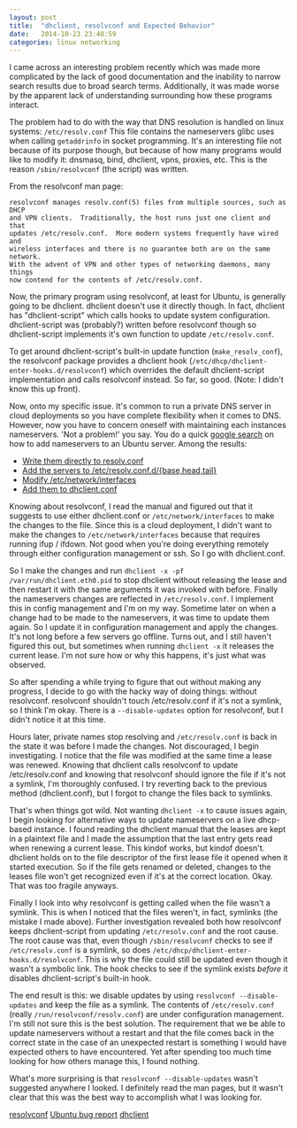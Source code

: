 ```yaml
---
layout: post
title:  "dhclient, resolvconf and Expected Behavior"
date:   2014-10-23 23:48:59
categories: linux networking
---
```


I came across an interesting problem recently which was made more complicated
by the lack of good documentation and the inability to narrow search results
due to broad search terms.  Additionally, it was made worse by the apparent
lack of understanding surrounding how these programs interact.

The problem had to do with the way that DNS resolution is handled on linux
systems: `/etc/resolv.conf` This file contains the nameservers glibc uses when
calling `getaddrinfo` in socket programming.  It's an interesting file not
because of its purpose though, but because of how many programs would like to
modify it: dnsmasq, bind, dhclient, vpns, proxies, etc.  This is the reason
`/sbin/resolvconf` (the script) was written.

From the resolvconf man page:

    resolvconf manages resolv.conf(5) files from multiple sources, such as DHCP
    and VPN clients.  Traditionally, the host runs just one client and that
    updates /etc/resolv.conf.  More modern systems frequently have wired and
    wireless interfaces and there is no guarantee both are on the same network.
    With the advent of VPN and other types of networking daemons, many things
    now contend for the contents of /etc/resolv.conf.

Now, the primary program using resolvconf, at least for Ubuntu, is generally
going to be dhclient.  dhclient doesn't use it directly though.  In fact,
dhclient has "dhclient-script" which calls hooks to update system
configuration.  dhclient-script was (probably?) written before resolvconf
though so dhclient-script implements it's own function to update
`/etc/resolv.conf`.

To get around dhclient-script's built-in update function (`make_resolv_conf`),
the resolvconf package provides a dhclient hook
(`/etc/dhcp/dhclient-enter-hooks.d/resolvconf`) which overrides the default
dhclient-script implementation and calls resolvconf instead.  So far, so good.
(Note: I didn't know this up front).

Now, onto my specific issue. It's common to run a private DNS server in cloud
deployments so you have complete flexibility when it comes to DNS.  However,
now you have to concern oneself with maintaining each instances nameservers.
'Not a problem!' you say.  You do a quick [google
search](https://encrypted.google.com/search?q=set+nameserver+ubuntu) on how to
add nameservers to an Ubuntu server.  Among the results:

- [Write them directly to resolv.conf](http://ubuntuforums.org/showthread.php?t=1972424)
- [Add the servers to /etc/resolv.conf.d/{base,head,tail}](http://ubuntuforums.org/showthread.php?t=2078398)
- [Modify /etc/network/interfaces](http://askubuntu.com/questions/346838/how-do-i-configure-my-dns-settings-in-ubuntu-server)
- [Add them to dhclient.conf](https://developers.google.com/speed/public-dns/docs/using)

Knowing about resolvconf, I read the manual and figured out that it suggests to
use either dhclient.conf or `/etc/network/interfaces` to make the changes to
the file.  Since this is a cloud deployment, I didn't want to make the changes
to `/etc/network/interfaces` because that requires running ifup / ifdown.  Not
good when you're doing everything remotely through either configuration
management or ssh.  So I go with dhclient.conf.

So I make the changes and run `dhclient -x -pf /var/run/dhclient.eth0.pid` to
stop dhclient without releasing the lease and then restart it with the same
arguments it was invoked with before.  Finally the nameservers changes are
reflected in `/etc/resolv.conf`.  I implement this in config management and I'm
on my way.  Sometime later on when a change had to be made to the nameservers,
it was time to update them again.  So I update it in configuration management
and apply the changes.  It's not long before a few servers go offline.  Turns
out, and I still haven't figured this out, but sometimes when running `dhclient
-x` it releases the current lease.  I'm not sure how or why this happens, it's
just what was observed.

So after spending a while trying to figure that out without making any
progress, I decide to go with the hacky way of doing things: without
resolvconf.  resolvconf shouldn't touch /etc/resolv.conf if it's not a symlink,
so I think I'm okay.  There is a `--disable-updates` option for resolvconf, but
I didn't notice it at this time.

Hours later, private names stop resolving and `/etc/resolv.conf` is back in the
state it was before I made the changes.  Not discouraged, I begin
investigating. I notice that the file was modified at the same time a lease was
renewed.  Knowing that dhclient calls resolvconf to update /etc/resolv.conf and
knowing that resolvconf should ignore the file if it's not a symlink, I'm
thoroughly confused.  I try reverting back to the previous method
(dhclient.conf), but I forgot to change the files back to symlinks.

That's when things got wild.  Not wanting `dhclient -x` to cause issues again,
I begin looking for alternative ways to update nameservers on a live dhcp-based
instance.  I found reading the dhclient manual that the leases are kept in a
plaintext file and I made the assumption that the last entry gets read when
renewing a current lease.  This kindof works, but kindof doesn't.  dhclient
holds on to the file descriptor of the first lease file it opened when it
started execution.  So if the file gets renamed or deleted, changes to the
leases file won't get recognized even if it's at the correct location.  Okay.
That was too fragile anyways.

Finally I look into why resolvconf is getting called when the file wasn't a
symlink.  This is when I noticed that the files weren't, in fact, symlinks (the
mistake I made above).  Further investigation revealed both how resolvconf
keeps dhclient-script from updating `/etc/resolv.conf` and the root cause.  The
root cause was that, even though `/sbin/resolvconf` checks to see if
`/etc/resolv.conf` is a symlink, so does
`/etc/dhcp/dhclient-enter-hooks.d/resolvconf`.  This is why the file could
still be updated even though it wasn't a symbolic link.  The hook checks to see
if the symlink exists _before_ it disables dhclient-script's built-in hook.

The end result is this: we disable updates by using `resolvconf
--disable-updates` and keep the file as a symlink.  The contents of
`/etc/resolv.conf` (really `/run/resolvconf/resolv.conf`) are under
configuration management.  I'm still not sure this is the best solution.  The
requirement that we be able to update nameservers without a restart and that
the file comes back in the correct state in the case of an unexpected restart
is something I would have expected others to have encountered.  Yet after
spending too much time looking for how others manage this, I found nothing.

What's more surprising is that `resolvconf --disable-updates` wasn't suggested
anywhere I looked.  I definitely read the man pages, but it wasn't clear that
this was the best way to accomplish what I was looking for.

[resolvconf](https://alioth.debian.org/projects/resolvconf/)
[Ubuntu bug report](https://bugs.launchpad.net/ubuntu/+source/resolvconf/+bug/1385010)
[dhclient](https://www.isc.org/downloads/DHCP/)

